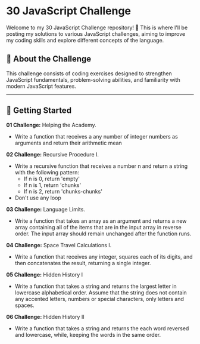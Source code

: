 # 30 JavaScript Challenge

Welcome to my 30 JavaScript Challenge repository! 🚀 This is where I'll be posting my solutions to various JavaScript challenges, aiming to improve my coding skills and explore different concepts of the language.

## 📌 About the Challenge 
  This challenge consists of coding exercises designed to strengthen JavaScript fundamentals, problem-solving abilities, and familiarity with modern JavaScript features.

---

## 🚀 Getting Started
 **01 Challenge:** Helping the Academy.
  - Write a function that receives a any number of integer numbers as arguments 
and return their arithmetic mean

**02 Challenge:** Recursive Procedure I.
  - Write a recursive function that receives a number n and return a string with the following pattern:
    - If n is 0, return 'empty'
    - If n is 1, return 'chunks'
    - If n is 2, return 'chunks-chunks'
  - Don't use any loop

**03 Challenge:** Language Limits.
  - Write a function that takes an array as an argument and returns a new array containing all of the items that are in the input array in reverse order.
  The input array should remain unchanged after the function runs. 

**04 Challenge:** Space Travel Calculations I.
  - Write a function that receives any integer, squares each of its digits, and then concatenates the result, returning a single integer.

**05 Challenge:** Hidden History I
  - Write a function that takes a string and returns the
largest letter in lowercase alphabetical order.
Assume that the string does not contain any accented letters, numbers or special characters, only letters
and spaces.

**06 Challenge:** Hidden History II
  - Write a function that takes a string and returns the each word reversed and lowercase, while, keeping the words in the same order.


